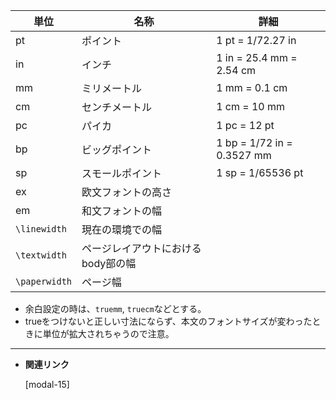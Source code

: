 <!--14-->
<!--長さの単位-->


| 単位 | 名称 | 詳細 |
| --- | --- | --- |
| pt | ポイント | 1 pt = 1/72.27 in |
| in | インチ | 1 in = 25.4 mm = 2.54 cm |
| mm | ミリメートル | 1 mm = 0.1 cm |
| cm | センチメートル | 1 cm = 10 mm |
| pc | パイカ | 1 pc = 12 pt |
| bp | ビッグポイント | 1 bp = 1/72 in = 0.3527 mm |
| sp | スモールポイント | 1 sp = 1/65536 pt |
| ex | 欧文フォントの高さ |  |
| em | 和文フォントの幅 |  |
| `\linewidth` | 現在の環境での幅 |  |
| `\textwidth` | ページレイアウトにおけるbody部の幅 |  |
| `\paperwidth` | ページ幅 |  |
- 余白設定の時は、`truemm`, `truecm`などとする。
- trueをつけないと正しい寸法にならず、本文のフォントサイズが変わったときに単位が拡大されちゃうので注意。

---

- **関連リンク**

    <div class="related-link-wrapper">
      [modal-15]<!--ページレイアウト-->
    </div>